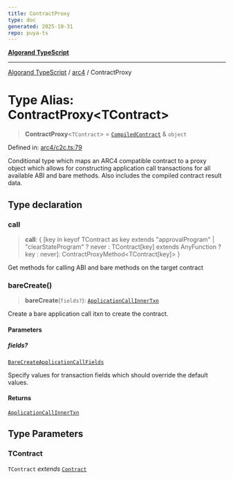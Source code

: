 ```yaml
---
title: ContractProxy
type: doc
generated: 2025-10-31
repo: puya-ts
---
```

[**Algorand TypeScript**](../../README.md)

***

[Algorand TypeScript](../../modules.md) / [arc4](../README.md) / ContractProxy

# Type Alias: ContractProxy\<TContract\>

> **ContractProxy**\<`TContract`\> = [`CompiledContract`](../../index/type-aliases/CompiledContract.md) & `object`

Defined in: [arc4/c2c.ts:79](https://github.com/algorandfoundation/puya-ts/blob/main/packages/algo-ts/src/arc4/c2c.ts#L79)

Conditional type which maps an ARC4 compatible contract to a proxy object which allows for constructing application call transactions for
all available ABI and bare methods. Also includes the compiled contract result data.

## Type declaration

### call

> **call**: \{ \[key in keyof TContract as key extends "approvalProgram" \| "clearStateProgram" ? never : TContract\[key\] extends AnyFunction ? key : never\]: ContractProxyMethod\<TContract\[key\]\> \}

Get methods for calling ABI and bare methods on the target contract

### bareCreate()

> **bareCreate**(`fields?`): [`ApplicationCallInnerTxn`](../../itxn/namespaces/itxn/interfaces/ApplicationCallInnerTxn.md)

Create a bare application call itxn to create the contract.

#### Parameters

##### fields?

[`BareCreateApplicationCallFields`](BareCreateApplicationCallFields.md)

Specify values for transaction fields which should override the default values.

#### Returns

[`ApplicationCallInnerTxn`](../../itxn/namespaces/itxn/interfaces/ApplicationCallInnerTxn.md)

## Type Parameters

### TContract

`TContract` *extends* [`Contract`](../classes/Contract.md)
